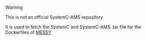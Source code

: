 > [!WARNING]  
> This is not an official SystemC-AMS repository

It is used to fetch the SystemC and SystemC-AMS .tar file for the Dockerfiles of [MESSY](https://github.com/eml-eda/messy)